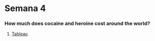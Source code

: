 # Semana 4

### How much does cocaine and heroine cost around the world?

1. [Tableau](https://martinezmanuelco.github.io/infovis/s4/tableau-.html)
